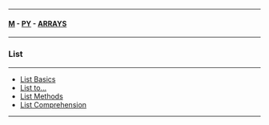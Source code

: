 
---

#### [M](https://github.com/ttltrk/TTT/blob/master/menu.md) - [PY](https://github.com/ttltrk/TTT/blob/master/PY/PY.md) - [ARRAYS](https://github.com/ttltrk/TTT/blob/master/PY/ARRAYS/ARRAYS.md)

---

<h3 id='^'>List</h3>

---

- [List Basics](https://github.com/ttltrk/TTT/blob/master/PY/ARRAYS/LIST/LIST_BASICS/LIST_BASICS.md)
- [List to...](https://github.com/ttltrk/TTT/blob/master/PY/ARRAYS/LIST/LIST_TO/LIST_TO.md)
- [List Methods](https://github.com/ttltrk/TTT/blob/master/PY/ARRAYS/LIST/LIST_METH/LIST_METH.md)
- [List Comprehension](https://github.com/ttltrk/TTT/blob/master/PY/ARRAYS/LIST/LIST_COMP/LIST_COMP.md)

---
